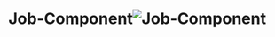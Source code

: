 # Job-Component![Job-Component](https://user-images.githubusercontent.com/102663969/226491356-e10cccba-2dfe-4a8a-a709-e978ad8dcc6e.png)
